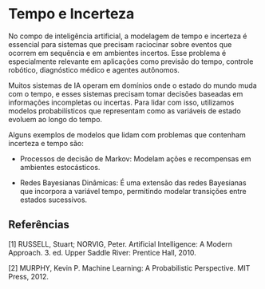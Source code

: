 # Tempo e Incerteza

No compo de inteligência artificial, a modelagem de tempo e incerteza é essencial para sistemas que precisam raciocinar sobre eventos que ocorrem em sequência e em ambientes incertos. Esse problema é especialmente relevante em aplicações como previsão do tempo, controle robótico, diagnóstico médico e agentes autônomos.

Muitos sistemas de IA operam em domínios onde o estado do mundo muda com o tempo, e esses sistemas precisam tomar decisões baseadas em informações incompletas ou incertas. Para lidar com isso, utilizamos modelos probabilísticos que representam como as variáveis de estado evoluem ao longo do tempo.

Alguns exemplos de modelos que lidam com problemas que contenham incerteza e tempo são:

- Processos de decisão de Markov: Modelam ações e recompensas em ambientes estocásticos.

- Redes Bayesianas Dinâmicas: É uma extensão das redes Bayesianas que incorpora a variável tempo, permitindo modelar transições entre estados sucessivos.

## Referências

[1] RUSSELL, Stuart; NORVIG, Peter. Artificial Intelligence: A Modern Approach. 3. ed. Upper Saddle River: Prentice Hall, 2010.

[2] MURPHY, Kevin P. Machine Learning: A Probabilistic Perspective. MIT Press, 2012.